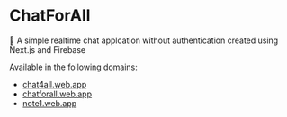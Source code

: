 # ChatForAll
💬 A simple realtime chat applcation without authentication created using Next.js and Firebase

Available in the following domains:
- [chat4all.web.app](https://chat4all.web.app/)
- [chatforall.web.app](https://chatforall.web.app/)
- [note1.web.app](https://note1.web.app/)